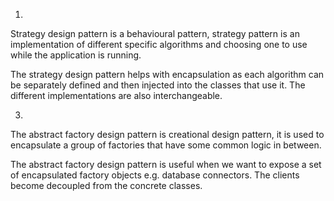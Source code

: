 1.
Strategy design pattern is a behavioural pattern, strategy pattern is an implementation of different specific algorithms
and choosing one to use while the application is running.

The strategy design pattern helps with encapsulation as each algorithm can be separately
defined and then injected into the classes that use it. The different implementations are
also interchangeable.


3.
The abstract factory design pattern is creational design pattern, it is used to encapsulate a group of factories that
have some common logic in between.

The abstract factory design pattern is useful when we want to expose a set of encapsulated factory objects
e.g. database connectors. The clients become decoupled from the concrete classes.

